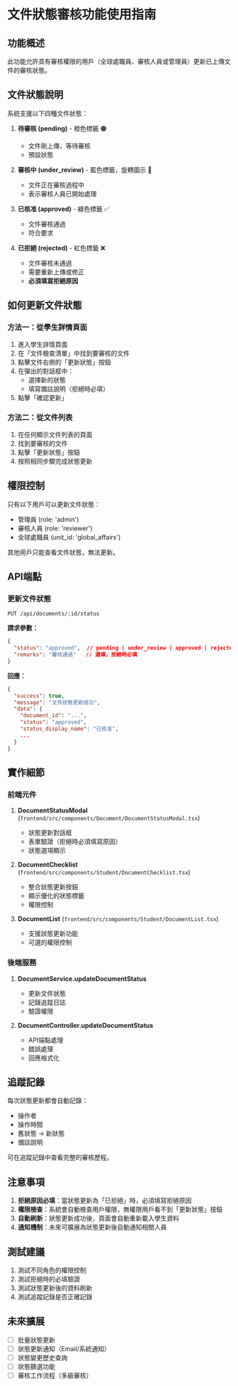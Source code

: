 # 文件狀態審核功能使用指南

## 功能概述

此功能允許具有審核權限的用戶（全球處職員、審核人員或管理員）更新已上傳文件的審核狀態。

## 文件狀態說明

系統支援以下四種文件狀態：

1. **待審核 (pending)** - 橙色標籤 🟠
   - 文件剛上傳，等待審核
   - 預設狀態

2. **審核中 (under_review)** - 藍色標籤，旋轉圖示 🔵
   - 文件正在審核過程中
   - 表示審核人員已開始處理

3. **已核准 (approved)** - 綠色標籤 ✅
   - 文件審核通過
   - 符合要求

4. **已拒絕 (rejected)** - 紅色標籤 ❌
   - 文件審核未通過
   - 需要重新上傳或修正
   - **必須填寫拒絕原因**

## 如何更新文件狀態

### 方法一：從學生詳情頁面

1. 進入學生詳情頁面
2. 在「文件檢查清單」中找到要審核的文件
3. 點擊文件右側的「更新狀態」按鈕
4. 在彈出的對話框中：
   - 選擇新的狀態
   - 填寫備註說明（拒絕時必填）
5. 點擊「確認更新」

### 方法二：從文件列表

1. 在任何顯示文件列表的頁面
2. 找到要審核的文件
3. 點擊「更新狀態」按鈕
4. 按照相同步驟完成狀態更新

## 權限控制

只有以下用戶可以更新文件狀態：
- 管理員 (role: 'admin')
- 審核人員 (role: 'reviewer')
- 全球處職員 (unit_id: 'global_affairs')

其他用戶只能查看文件狀態，無法更新。

## API端點

### 更新文件狀態
```
PUT /api/documents/:id/status
```

**請求參數：**
```json
{
  "status": "approved",  // pending | under_review | approved | rejected
  "remarks": "審核通過"   // 選填，拒絕時必填
}
```

**回應：**
```json
{
  "success": true,
  "message": "文件狀態更新成功",
  "data": {
    "document_id": "...",
    "status": "approved",
    "status_display_name": "已核准",
    ...
  }
}
```

## 實作細節

### 前端元件

1. **DocumentStatusModal** (`frontend/src/components/Document/DocumentStatusModal.tsx`)
   - 狀態更新對話框
   - 表單驗證（拒絕時必須填寫原因）
   - 狀態選項顯示

2. **DocumentChecklist** (`frontend/src/components/Student/DocumentChecklist.tsx`)
   - 整合狀態更新按鈕
   - 顯示優化的狀態標籤
   - 權限控制

3. **DocumentList** (`frontend/src/components/Student/DocumentList.tsx`)
   - 支援狀態更新功能
   - 可選的權限控制

### 後端服務

1. **DocumentService.updateDocumentStatus**
   - 更新文件狀態
   - 記錄追蹤日誌
   - 驗證權限

2. **DocumentController.updateDocumentStatus**
   - API端點處理
   - 錯誤處理
   - 回應格式化

## 追蹤記錄

每次狀態更新都會自動記錄：
- 操作者
- 操作時間
- 舊狀態 → 新狀態
- 備註說明

可在追蹤記錄中查看完整的審核歷程。

## 注意事項

1. **拒絕原因必填**：當狀態更新為「已拒絕」時，必須填寫拒絕原因
2. **權限檢查**：系統會自動檢查用戶權限，無權限用戶看不到「更新狀態」按鈕
3. **自動刷新**：狀態更新成功後，頁面會自動重新載入學生資料
4. **通知機制**：未來可擴展為狀態更新後自動通知相關人員

## 測試建議

1. 測試不同角色的權限控制
2. 測試拒絕時的必填驗證
3. 測試狀態更新後的資料刷新
4. 測試追蹤記錄是否正確記錄

## 未來擴展

- [ ] 批量狀態更新
- [ ] 狀態更新通知（Email/系統通知）
- [ ] 狀態變更歷史查詢
- [ ] 狀態篩選功能
- [ ] 審核工作流程（多級審核）
